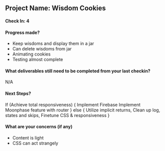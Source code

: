 ## Project Name: Wisdom Cookies

#### Check In: 4

#### Progress made?
- Keep wisdoms and display them in a jar
- Can delete wisdoms from jar
- Animating cookies
- Testing almost complete

#### What deliverables still need to be completed from your last checkin?
N/A

#### Next Steps?
If (Achieve total responsiveness) {
  Implement Firebase
  Implement Moonphase feature with router
} else {
  Utilize implicit returns,
  Clean up log, states and skips,
  Finetune CSS & responsiveness
}

#### What are your concerns (if any)
- Content is light
- CSS can act strangely

